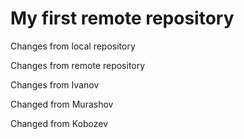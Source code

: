 # My first remote repository

Changes from local repository

Changes from remote repository

Changes from Ivanov

Changed from Murashov

Changed from Kobozev

